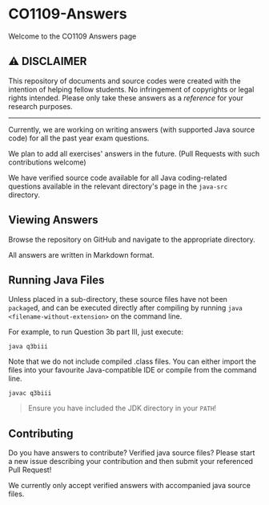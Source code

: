 # CO1109-Answers
Welcome to the CO1109 Answers page

## :warning: DISCLAIMER

This repository of documents and source codes were created with the intention of helping fellow students. No infringement of copyrights or legal rights intended. Please only take these answers as a *reference* for your research purposes.

***

Currently, we are working on writing answers (with supported Java source code) for all the past year exam questions.

We plan to add all exercises' answers in the future. (Pull Requests with such contributions welcome)

We have verified source code available for all Java coding-related questions available in the relevant directory's page in the `java-src` directory.

## Viewing Answers
Browse the repository on GitHub and navigate to the appropriate directory.

All answers are written in Markdown format.

## Running Java Files

Unless placed in a sub-directory, these source files have not been `package`d, and can be executed directly after compiling by running `java <filename-without-extension>` on the command line.

For example, to run Question 3b part III, just execute:
```
java q3biii
```

Note that we do not include compiled .class files. You can either import the files into your favourite Java-compatible IDE or compile from the command line.

```
javac q3biii
```
> Ensure you have included the JDK directory in your `PATH`!

## Contributing
Do you have answers to contribute? Verified java source files? Please start a new issue describing your contribution and then submit your referenced Pull Request!

We currently only accept verified answers with accompanied java source files.
